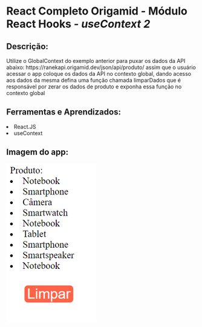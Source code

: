 # React Completo Origamid - Módulo React Hooks - <i>useContext 2</i>
## Descrição:
<p>Utilize o GlobalContext do exemplo anterior para puxar os dados da API abaixo:
https://ranekapi.origamid.dev/json/api/produto/
assim que o usuário acessar o app
coloque os dados da API no contexto global, dando acesso aos dados da mesma
defina uma função chamada limparDados que é responsável por zerar os dados de produto
e exponha essa função no contexto global
</p>


## Ferramentas e Aprendizados:
<li>React.JS </li>
<li>useContext</li>



## Imagem do app:

<img src="./img.png"/>





